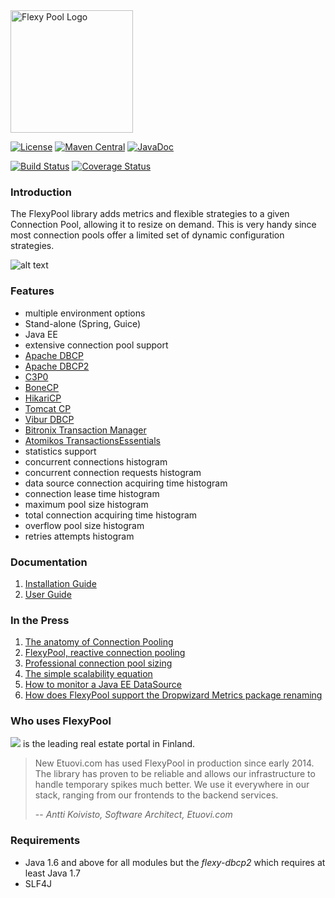 <img src="https://raw.githubusercontent.com/wiki/vladmihalcea/flexy-pool/image/FlexyPoolLogo.jpg" alt="Flexy Pool Logo" height="196">

[![License](https://img.shields.io/github/license/vladmihalcea/flexy-pool.svg)](https://raw.githubusercontent.com/vladmihalcea/flexy-pool/master/LICENSE)
[![Maven Central](https://img.shields.io/maven-central/v/com.vladmihalcea.flexy-pool/flexy-pool-parent.svg)](http://search.maven.org/#artifactdetails|com.vladmihalcea.flexy-pool|flexy-pool-parent|1.2.4|pom)
[![JavaDoc](https://img.shields.io/badge/javadoc-1.2.4-blue.svg)](http://www.javadoc.io/doc/com.vladmihalcea.flexy-pool/flexy-pool-core/1.2.4)

[![Build Status](https://travis-ci.org/vladmihalcea/flexy-pool.svg)](https://travis-ci.org/vladmihalcea/flexy-pool)
[![Coverage Status](https://coveralls.io/repos/vladmihalcea/flexy-pool/badge.svg?branch=master)](https://coveralls.io/r/vladmihalcea/flexy-pool?branch=master)

### Introduction

The FlexyPool library adds metrics and flexible strategies to a given Connection Pool, allowing it to resize on demand.
This is very handy since most connection pools offer a limited set of dynamic configuration strategies.

![alt text](https://raw.githubusercontent.com/wiki/vladmihalcea/flexy-pool/image/architecture/FlexyPoolArchitecture.png  "Flexy Pool Architecture")

### Features 

* multiple environment options
 * Stand-alone (Spring, Guice)
 * Java EE
* extensive connection pool support
 * [Apache DBCP](http://commons.apache.org/proper/commons-dbcp/)
 * [Apache DBCP2](http://commons.apache.org/proper/commons-dbcp/)
 * [C3P0](http://www.mchange.com/projects/c3p0/)
 * [BoneCP](http://jolbox.com/)
 * [HikariCP](http://brettwooldridge.github.io/HikariCP/)
 * [Tomcat CP](http://tomcat.apache.org/tomcat-7.0-doc/jdbc-pool.html)
 * [Vibur DBCP](http://www.vibur.org/)
 * [Bitronix Transaction Manager](https://github.com/bitronix/btm)
 * [Atomikos TransactionsEssentials](http://www.atomikos.com/Main/TransactionsEssentials)
* statistics support
 * concurrent connections histogram
 * concurrent connection requests histogram
 * data source connection acquiring time histogram
 * connection lease time histogram
 * maximum pool size histogram
 * total connection acquiring time histogram
 * overflow pool size histogram
 * retries attempts histogram

### Documentation 

1. [Installation Guide](https://github.com/vladmihalcea/flexy-pool/wiki/Installation-Guide)
2. [User Guide](https://github.com/vladmihalcea/flexy-pool/wiki/User-Guide)

### In the Press

1. [The anatomy of Connection Pooling](http://vladmihalcea.com/2014/04/17/the-anatomy-of-connection-pooling)
2. [FlexyPool, reactive connection pooling](http://vladmihalcea.com/2014/04/25/flexy-pool-reactive-connection-pooling)
3. [Professional connection pool sizing](http://vladmihalcea.com/2014/04/30/professional-connection-pool-sizing)
4. [The simple scalability equation](http://vladmihalcea.com/2014/05/20/the-simple-scalability-equation)
5. [How to monitor a Java EE DataSource](http://vladmihalcea.com/2015/06/18/how-to-monitor-a-java-ee-datasource/)
6. [How does FlexyPool support the Dropwizard Metrics package renaming](http://vladmihalcea.com/2015/07/02/how-does-flexypool-support-the-dropwizard-metrics-package-renaming/)

### Who uses FlexyPool

<a href="http://www.etuovi.com/"><img src="http://avain.etuovi.com/media/layout/images/etuovi-logo.gif"/></a> is the leading real estate portal in Finland.

> New Etuovi.com has used FlexyPool in production since early 2014. 
> The library has proven to be reliable and allows our infrastructure to handle temporary spikes much better. 
> We use it everywhere in our stack, ranging from our frontends to the backend services.
>
> -- <cite>Antti Koivisto, Software Architect, Etuovi.com</cite>

### Requirements

* Java 1.6 and above for all modules but the *flexy-dbcp2* which requires at least Java 1.7
* SLF4J
